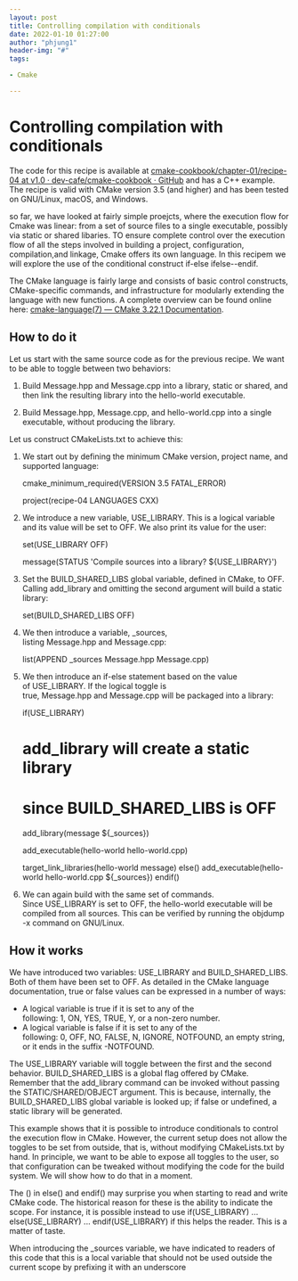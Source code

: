 ```yaml
---
layout: post
title: Controlling compilation with conditionals
date: 2022-01-10 01:27:00
author: "phjung1"
header-img: "#"
tags:

- Cmake

---
```


# Controlling compilation with conditionals

The code for this recipe is available at [cmake-cookbook/chapter-01/recipe-04 at v1.0 · dev-cafe/cmake-cookbook · GitHub](https://github.com/dev-cafe/cmake-cookbook/tree/v1.0/chapter-01/recipe-04) and has a C++ example. The recipe is valid with CMake version 3.5 (and higher) and has been tested on GNU/Linux, macOS, and Windows.

so far, we have looked at fairly simple proejcts, where the execution flow for Cmake was linear: from a set of source files to a single executable, possibly via static or shared libaries. TO ensure complete control over the execution flow of all the steps involved in building a project, configuration, compilation,and linkage, Cmake offers its own language. In this recipem we will explore the use of the conditional construct if-else ifelse--endif.

The CMake language is fairly large and consists of basic control constructs, CMake-specific commands, and infrastructure for modularly extending the language with new functions. A complete overview can be found online here: [cmake-language(7) &mdash; CMake 3.22.1 Documentation](https://cmake.org/cmake/help/latest/manual/cmake-language.7.html).

## How to do it

Let us start with the same source code as for the previous recipe. We want to be able to toggle between two behaviors:

1. Build Message.hpp and Message.cpp into a library, static or shared, and then link the resulting library into the hello-world executable.

2. Build Message.hpp, Message.cpp, and hello-world.cpp into a single executable, without producing the library.

Let us construct CMakeLists.txt to achieve this:

1. We start out by defining the minimum CMake version, project name, and supported language:
   
    cmake_minimum_required(VERSION 3.5 FATAL_ERROR)
   
    project(recipe-04 LANGUAGES CXX)

2. We introduce a new variable, USE_LIBRARY. This is a logical variable and its value will be set to OFF. We also print its value for the user:
   
    set(USE_LIBRARY OFF)
   
    message(STATUS 'Compile sources into a library? ${USE_LIBRARY}')

3. Set the BUILD_SHARED_LIBS global variable, defined in CMake, to OFF. Calling add_library and omitting the second argument will build a static library:
   
    set(BUILD_SHARED_LIBS OFF)

4. We then introduce a variable, _sources, listing Message.hpp and Message.cpp:
   
    list(APPEND _sources Message.hpp Message.cpp)

5. We then introduce an if-else statement based on the value of USE_LIBRARY. If the logical toggle is true, Message.hpp and Message.cpp will be packaged into a library:
   
    if(USE_LIBRARY)
   
   # add_library will create a static library
   
   # since BUILD_SHARED_LIBS is OFF
   
      add_library(message ${_sources})
   
      add_executable(hello-world hello-world.cpp)
   
      target_link_libraries(hello-world message)
    else()
      add_executable(hello-world hello-world.cpp ${_sources})
    endif()

6. We can again build with the same set of commands. Since USE_LIBRARY is set to OFF, the hello-world executable will be compiled from all sources. This can be verified by running the objdump -x command on GNU/Linux.

## How it works

We have introduced two variables: USE_LIBRARY and BUILD_SHARED_LIBS. Both of them have been set to OFF. As detailed in the CMake language documentation, true or false values can be expressed in a number of ways:

- A logical variable is true if it is set to any of the following: 1, ON, YES, TRUE, Y, or a non-zero number.
- A logical variable is false if it is set to any of the following: 0, OFF, NO, FALSE, N, IGNORE, NOTFOUND, an empty string, or it ends in the suffix -NOTFOUND.

The USE_LIBRARY variable will toggle between the first and the second behavior. BUILD_SHARED_LIBS is a global flag offered by CMake. Remember that the add_library command can be invoked without passing the STATIC/SHARED/OBJECT argument. This is because, internally, the BUILD_SHARED_LIBS global variable is looked up; if false or undefined, a static library will be generated.

This example shows that it is possible to introduce conditionals to control the execution flow in CMake. However, the current setup does not allow the toggles to be set from outside, that is, without modifying CMakeLists.txt by hand. In principle, we want to be able to expose all toggles to the user, so that configuration can be tweaked without modifying the code for the build system. We will show how to do that in a moment.

The () in else() and endif() may surprise you when starting to read and write CMake code. The historical reason for these is the ability to indicate the scope. For instance, it is possible instead to use if(USE_LIBRARY) ... else(USE_LIBRARY) ... endif(USE_LIBRARY) if this helps the reader. This is a matter of taste.

When introducing the _sources variable, we have indicated to readers of this code that this is a local variable that should not be used outside the current scope by prefixing it with an underscore
